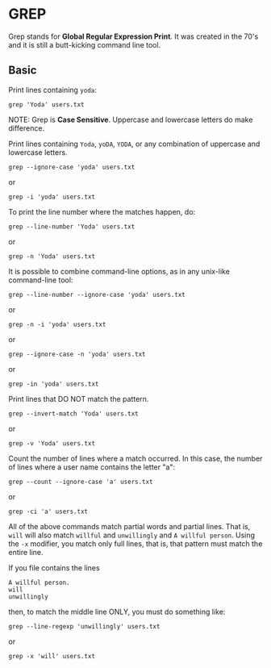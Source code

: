 GREP
====

Grep stands for **Global Regular Expression Print**. It was created
in the 70's and it is still a butt-kicking command line tool.



## Basic ##

Print lines containing `yoda`:

    grep 'Yoda' users.txt


NOTE: Grep is **Case Sensitive**. Uppercase and lowercase letters do make difference.


Print lines containing `Yoda`, `yoDA`, `YODA`, or
any combination of uppercase and lowercase letters.

    grep --ignore-case 'yoda' users.txt

or

    grep -i 'yoda' users.txt


To print the line number where the matches happen, do:

    grep --line-number 'Yoda' users.txt

or

    grep -n 'Yoda' users.txt


It is possible to combine command-line options, as in any unix-like command-line tool:

    grep --line-number --ignore-case 'yoda' users.txt

or

    grep -n -i 'yoda' users.txt

or

    grep --ignore-case -n 'yoda' users.txt

or

    grep -in 'yoda' users.txt


Print lines that DO NOT match the pattern.

    grep --invert-match 'Yoda' users.txt

or

    grep -v 'Yoda' users.txt


Count the number of lines where a match occurred. In this case, the number of lines
where a user name contains the letter "a":

    grep --count --ignore-case 'a' users.txt

or

    grep -ci 'a' users.txt


All of the above commands match partial words and partial lines.
That is, `will` will also match `willful` and `unwillingly` and `A willful person`.
Using the `-x` modifier, you match only full lines, that is, that pattern must match
the entire line.

If you file contains the lines

    A willful person.
    will
    unwillingly

then, to match the middle line ONLY, you must do something like:

    grep --line-regexp 'unwillingly' users.txt

or

    grep -x 'will' users.txt


